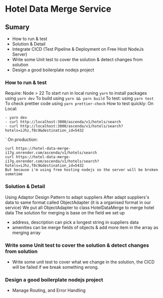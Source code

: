 # Hotel Data Merge Service

## Sumary
- How to run & test
- Solution & Detail
- Integrate CICD (Test Pipeline & Deployment on Free Host NodeJs Server)
- Write some Unit test to cover the solution & detect changes from solution
- Design a good boilerplate nodejs project
### How to run & test
Require: Node > 22
To start run in local
runing `yarn` to install packages
using `yarn dev`
To build
using `yarn && yarn build`
To test:
using `yarn test`
To check prettier code
using `yarn prettier-check`
How to test quickly:
On Local: 
```
- yarn dev
- curl http://localhost:3000/ascenda/v1/hotels/search
- curl http://localhost:3000/ascenda/v1/hotels/search?hotels=iJhz,f8c9&destination_id=5432
```
`
On production:
```
curl https://hotel-data-merge-i17g.onrender.com/ascenda/v1/hotels/search
curl https://hotel-data-merge-i17g.onrender.com/ascenda/v1/hotels/search?hotels=iJhz,f8c9&destination_id=5432
But because i'm using free hosting nodejs so the server will be broken sometime
```


### Solution & Detail
Using Adaptor Design Pattern to adapt suppliers
After adapt suppliers's data to same format called ObjectAdapter (it is a organised format in our service)
We put all ObjectAdapter to class HotelDataMerge to merge hotel data
The solution for merging is base on the field we set up
- address, description can pick a longest string in suppliers data
- amenities can be merge fields of objects & add more item in the array as merging array


### Write some Unit test to cover the solution & detect changes from solution
 - Write some unit test to cover what we change in the solution, the CICD will be failed if we break something wrong.
 
### Design a good boilerplate nodejs project
- Manage Routing, and Error Handling
